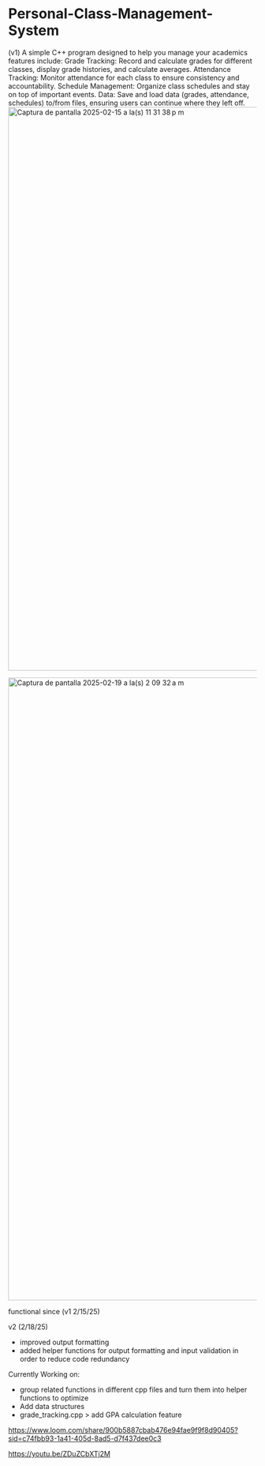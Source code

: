 # Personal-Class-Management-System

(v1) A simple C++ program designed to help you manage your academics
features include: 
Grade Tracking: Record and calculate grades for different classes, display grade histories, and calculate averages.
Attendance Tracking: Monitor attendance for each class to ensure consistency and accountability.
Schedule Management: Organize class schedules and stay on top of important events.
Data: Save and load data (grades, attendance, schedules) to/from files, ensuring users can continue where they left off.
<img width="1141" alt="Captura de pantalla 2025-02-15 a la(s) 11 31 38 p m" src="https://github.com/user-attachments/assets/6636096b-6718-47b6-a966-89adada63e9b" />

<img width="1261" alt="Captura de pantalla 2025-02-19 a la(s) 2 09 32 a m" src="https://github.com/user-attachments/assets/abdac9cc-8e38-488f-b1c8-bf62344c66d7" />


functional since (v1 2/15/25)

v2 (2/18/25) 
- improved output formatting
- added helper functions for output formatting and input validation in order to reduce code redundancy

Currently Working on: 
- group related functions in different cpp files and turn them into helper functions to optimize
- Add data structures
- grade_tracking.cpp > add GPA calculation feature

https://www.loom.com/share/900b5887cbab476e94fae9f9f8d90405?sid=c74fbb93-1a41-405d-8ad5-d7f437dee0c3

https://youtu.be/ZDuZCbXTj2M
